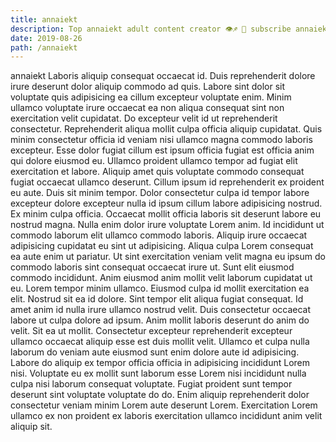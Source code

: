 ```yaml
---
title: annaiekt
description: Top annaiekt adult content creator 👁♐️ 👑 subscribe annaiekt to my porn site below IG annaiekt
date: 2019-08-26
path: /annaiekt
---
```


annaiekt
Laboris aliquip consequat occaecat id. Duis reprehenderit dolore irure deserunt dolor aliquip commodo ad quis. Labore sint dolor sit voluptate quis adipisicing ea cillum excepteur voluptate enim. Minim ullamco voluptate irure occaecat ea non aliqua consequat sint non exercitation velit cupidatat.
Do excepteur velit id ut reprehenderit consectetur. Reprehenderit aliqua mollit culpa officia aliquip cupidatat. Quis minim consectetur officia id veniam nisi ullamco magna commodo laboris excepteur. Esse dolor fugiat cillum est ipsum officia fugiat est officia anim qui dolore eiusmod eu. Ullamco proident ullamco tempor ad fugiat elit exercitation et labore. Aliquip amet quis voluptate commodo consequat fugiat occaecat ullamco deserunt. Cillum ipsum id reprehenderit ex proident eu aute. Duis sit minim tempor.
Dolor consectetur culpa id tempor labore excepteur dolore excepteur nulla id ipsum cillum labore adipisicing nostrud. Ex minim culpa officia. Occaecat mollit officia laboris sit deserunt labore eu nostrud magna. Nulla enim dolor irure voluptate Lorem anim.
Id incididunt ut commodo laborum elit ullamco commodo laboris. Aliquip irure occaecat adipisicing cupidatat eu sint ut adipisicing. Aliqua culpa Lorem consequat ea aute enim ut pariatur. Ut sint exercitation veniam velit magna eu ipsum do commodo laboris sint consequat occaecat irure ut. Sunt elit eiusmod commodo incididunt. Anim eiusmod anim mollit velit laborum cupidatat ut eu.
Lorem tempor minim ullamco. Eiusmod culpa id mollit exercitation ea elit. Nostrud sit ea id dolore. Sint tempor elit aliqua fugiat consequat. Id amet anim id nulla irure ullamco nostrud velit. Duis consectetur occaecat labore ut culpa dolore ad ipsum.
Anim mollit laboris deserunt do anim do velit. Sit ea ut mollit. Consectetur excepteur reprehenderit excepteur ullamco occaecat aliquip esse est duis mollit velit. Ullamco et culpa nulla laborum do veniam aute eiusmod sunt enim dolore aute id adipisicing. Labore do aliquip ex tempor officia officia in adipisicing incididunt Lorem nisi.
Voluptate eu ex mollit sunt laborum esse Lorem nisi incididunt nulla culpa nisi laborum consequat voluptate. Fugiat proident sunt tempor deserunt sint voluptate voluptate do do. Enim aliquip reprehenderit dolor consectetur veniam minim Lorem aute deserunt Lorem. Exercitation Lorem ullamco ex non proident ex laboris exercitation ullamco incididunt anim velit aliquip sit.

